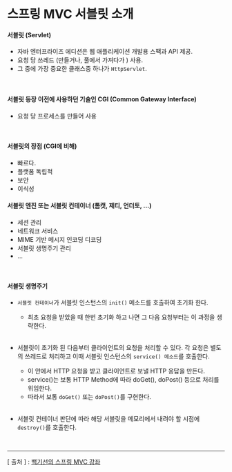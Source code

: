 스프링 MVC 서블릿 소개
===

#### 서블릿 (Servlet)  
+ 자바 엔터프라이즈 에디션은 웹 애플리케이션 개발용 스팩과 API 제공.  
+ 요청 당 쓰레드 (만들거나, 풀에서 가져다가 ) 사용.  
+ 그 중에 가장 중요한 클래스중 하나가 `HttpServlet`.  

<br/>

#### 서블릿 등장 이전에 사용하던 기술인 CGI (Common Gateway Interface)  
+ 요청 당 프로세스를 만들어 사용

<br/>

#### 서블릿의 장점 (CGI에 비해)  
+ 빠르다.  
+ 플랫폼 독립적  
+ 보안  
+ 이식성  

#### 서블릿 엔진 또는 서블릿 컨테이너 (톰캣, 제티, 언더토, ...)  
+ 세션 관리
+ 네트워크 서비스
+ MIME 기반 메시지 인코딩 디코딩
+ 서블릿 생명주기 관리
+ ...

<br/>

#### 서블릿 생명주기
+ `서블릿 컨테이너`가 서블릿 인스턴스의 `init()` 메소드를 호출하여 초기화 한다.
  - 최초 요청을 받았을 때 한번 초기화 하고 나면 그 다음 요청부터는 이 과정을 생략한다.
  
  <br/>
  
+ 서블릿이 초기화 된 다음부터 클라이언트의 요청을 처리할 수 있다. 각 요청은 별도의 쓰레드로 처리하고 이때 서블릿 인스턴스의 `service() 메소드`를 호출한다.
  - 이 안에서 HTTP 요청을 받고 클라이언트로 보낼 HTTP 응답을 만든다.
  - service()는 보통 HTTP Method에 따라 doGet(), doPost() 등으로 처리를 위임한다.
  - 따라서 보통 `doGet()` 또는 `doPost()`를 구현한다.
  
  <br/>
  
+ 서블릿 컨테이너 판단에 따라 해당 서블릿을 메모리에서 내려야 할 시점에 `destroy()`를 호출한다.

<br/>

---
[ 출처 ] : [백기선의 스프링 MVC 강좌](https://www.inflearn.com/course/%EC%9B%B9-mvc#)   

